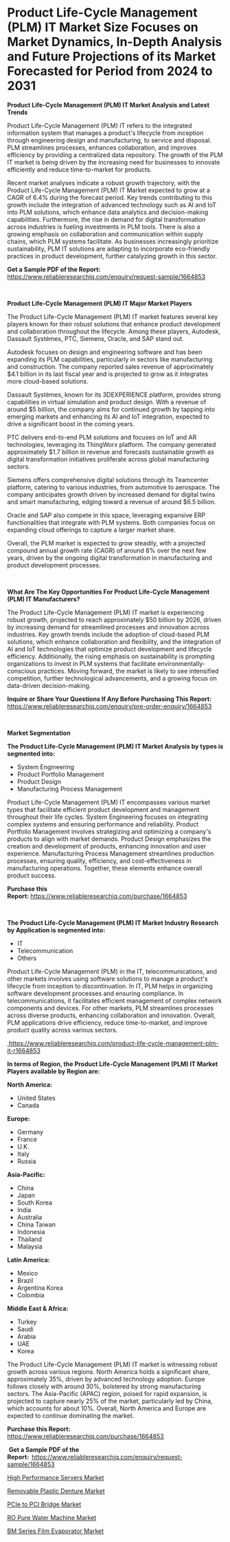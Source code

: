 <p><h1>Product Life-Cycle Management (PLM) IT Market Size Focuses on Market Dynamics, In-Depth Analysis and Future Projections of its Market Forecasted for Period from 2024 to 2031</h1></p><p><strong>Product Life-Cycle Management (PLM) IT Market Analysis and Latest Trends</strong></p>
<p><p>Product Life-Cycle Management (PLM) IT refers to the integrated information system that manages a product's lifecycle from inception through engineering design and manufacturing, to service and disposal. PLM streamlines processes, enhances collaboration, and improves efficiency by providing a centralized data repository. The growth of the PLM IT market is being driven by the increasing need for businesses to innovate efficiently and reduce time-to-market for products.</p><p>Recent market analyses indicate a robust growth trajectory, with the Product Life-Cycle Management (PLM) IT Market expected to grow at a CAGR of 6.4% during the forecast period. Key trends contributing to this growth include the integration of advanced technology such as AI and IoT into PLM solutions, which enhance data analytics and decision-making capabilities. Furthermore, the rise in demand for digital transformation across industries is fueling investments in PLM tools. There is also a growing emphasis on collaboration and communication within supply chains, which PLM systems facilitate. As businesses increasingly prioritize sustainability, PLM IT solutions are adapting to incorporate eco-friendly practices in product development, further catalyzing growth in this sector.</p></p>
<p><strong>Get a Sample PDF of the Report:&nbsp;</strong> <a href="https://www.reliableresearchiq.com/enquiry/request-sample/1664853?utm_campaign=1283&utm_medium=2&utm_source=Github&utm_content=ia&utm_term=18102024&utm_id=product-life-cycle-management-plm-it">https://www.reliableresearchiq.com/enquiry/request-sample/1664853</a></p>
<p>&nbsp;</p>
<p><strong>Product Life-Cycle Management (PLM) IT Major Market Players</strong></p>
<p><p>The Product Life-Cycle Management (PLM) IT market features several key players known for their robust solutions that enhance product development and collaboration throughout the lifecycle. Among these players, Autodesk, Dassault Systèmes, PTC, Siemens, Oracle, and SAP stand out.</p><p>Autodesk focuses on design and engineering software and has been expanding its PLM capabilities, particularly in sectors like manufacturing and construction. The company reported sales revenue of approximately $4.1 billion in its last fiscal year and is projected to grow as it integrates more cloud-based solutions.</p><p>Dassault Systèmes, known for its 3DEXPERIENCE platform, provides strong capabilities in virtual simulation and product design. With a revenue of around $5 billion, the company aims for continued growth by tapping into emerging markets and enhancing its AI and IoT integration, expected to drive a significant boost in the coming years.</p><p>PTC delivers end-to-end PLM solutions and focuses on IoT and AR technologies, leveraging its ThingWorx platform. The company generated approximately $1.7 billion in revenue and forecasts sustainable growth as digital transformation initiatives proliferate across global manufacturing sectors.</p><p>Siemens offers comprehensive digital solutions through its Teamcenter platform, catering to various industries, from automotive to aerospace. The company anticipates growth driven by increased demand for digital twins and smart manufacturing, edging toward a revenue of around $6.5 billion.</p><p>Oracle and SAP also compete in this space, leveraging expansive ERP functionalities that integrate with PLM systems. Both companies focus on expanding cloud offerings to capture a larger market share.</p><p>Overall, the PLM market is expected to grow steadily, with a projected compound annual growth rate (CAGR) of around 8% over the next few years, driven by the ongoing digital transformation in manufacturing and product development processes.</p></p>
<p>&nbsp;</p>
<p><strong>What Are The Key Opportunities For Product Life-Cycle Management (PLM) IT Manufacturers?</strong></p>
<p><p>The Product Life-Cycle Management (PLM) IT market is experiencing robust growth, projected to reach approximately $50 billion by 2026, driven by increasing demand for streamlined processes and innovation across industries. Key growth trends include the adoption of cloud-based PLM solutions, which enhance collaboration and flexibility, and the integration of AI and IoT technologies that optimize product development and lifecycle efficiency. Additionally, the rising emphasis on sustainability is prompting organizations to invest in PLM systems that facilitate environmentally-conscious practices. Moving forward, the market is likely to see intensified competition, further technological advancements, and a growing focus on data-driven decision-making.</p></p>
<p><strong>Inquire or Share Your Questions If Any Before Purchasing This Report:</strong> <a href="https://www.reliableresearchiq.com/enquiry/pre-order-enquiry/1664853?utm_campaign=1283&utm_medium=2&utm_source=Github&utm_content=ia&utm_term=18102024&utm_id=product-life-cycle-management-plm-it">https://www.reliableresearchiq.com/enquiry/pre-order-enquiry/1664853</a></p>
<p>&nbsp;</p>
<p><strong>Market Segmentation</strong></p>
<p><strong>The Product Life-Cycle Management (PLM) IT Market Analysis by types is segmented into:</strong></p>
<p><ul><li>System Engineering</li><li>Product Portfolio Management</li><li>Product Design</li><li>Manufacturing Process Management</li></ul></p>
<p><p>Product Life-Cycle Management (PLM) IT encompasses various market types that facilitate efficient product development and management throughout their life cycles. System Engineering focuses on integrating complex systems and ensuring performance and reliability. Product Portfolio Management involves strategizing and optimizing a company's products to align with market demands. Product Design emphasizes the creation and development of products, enhancing innovation and user experience. Manufacturing Process Management streamlines production processes, ensuring quality, efficiency, and cost-effectiveness in manufacturing operations. Together, these elements enhance overall product success.</p></p>
<p><strong>Purchase this Report:&nbsp;</strong><a href="https://www.reliableresearchiq.com/purchase/1664853?utm_campaign=1283&utm_medium=2&utm_source=Github&utm_content=ia&utm_term=18102024&utm_id=product-life-cycle-management-plm-it">https://www.reliableresearchiq.com/purchase/1664853</a></p>
<p>&nbsp;</p>
<p><strong>The Product Life-Cycle Management (PLM) IT Market Industry Research by Application is segmented into:</strong></p>
<p><ul><li>IT</li><li>Telecommunication</li><li>Others</li></ul></p>
<p><p>Product Life-Cycle Management (PLM) in the IT, telecommunications, and other markets involves using software solutions to manage a product's lifecycle from inception to discontinuation. In IT, PLM helps in organizing software development processes and ensuring compliance. In telecommunications, it facilitates efficient management of complex network components and devices. For other markets, PLM streamlines processes across diverse products, enhancing collaboration and innovation. Overall, PLM applications drive efficiency, reduce time-to-market, and improve product quality across various sectors.</p></p>
<p><a href="https://www.reliableresearchiq.com/product-life-cycle-management-plm-it-r1664853?utm_campaign=1283&utm_medium=2&utm_source=Github&utm_content=ia&utm_term=18102024&utm_id=product-life-cycle-management-plm-it">&nbsp;https://www.reliableresearchiq.com/product-life-cycle-management-plm-it-r1664853</a></p>
<p><strong>In terms of Region, the Product Life-Cycle Management (PLM) IT Market Players available by Region are:</strong></p>
<p>
    <p> <strong> North America: </strong>
        <ul>
            <li>United States</li>
            <li>Canada</li>
        </ul>
        </p> 
    <p> <strong> Europe: </strong>
        <ul>
            <li>Germany</li>
            <li>France</li>
            <li>U.K.</li>
            <li>Italy</li>
            <li>Russia</li>
        </ul>
        </p> 
    <p> <strong> Asia-Pacific: </strong>
        <ul>
            <li>China</li>
            <li>Japan</li>
            <li>South Korea</li>
            <li>India</li>
            <li>Australia</li>
            <li>China Taiwan</li>
            <li>Indonesia</li>
            <li>Thailand</li>
            <li>Malaysia</li>
        </ul>
        </p> 
    <p> <strong> Latin America: </strong>
        <ul>
            <li>Mexico</li>
            <li>Brazil</li>
            <li>Argentina Korea</li>
            <li>Colombia</li>
        </ul>
        </p> 
    <p> <strong> Middle East & Africa: </strong>
        <ul>
            <li>Turkey</li>
            <li>Saudi</li>
            <li>Arabia</li>
            <li>UAE</li>
            <li>Korea</li>
        </ul>
    </p>
    </p>
<p><p>The Product Life-Cycle Management (PLM) IT market is witnessing robust growth across various regions. North America holds a significant share, approximately 35%, driven by advanced technology adoption. Europe follows closely with around 30%, bolstered by strong manufacturing sectors. The Asia-Pacific (APAC) region, poised for rapid expansion, is projected to capture nearly 25% of the market, particularly led by China, which accounts for about 10%. Overall, North America and Europe are expected to continue dominating the market.</p></p>
<p><strong>Purchase this Report: </strong><a href="https://www.reliableresearchiq.com/purchase/1664853?utm_campaign=1283&utm_medium=2&utm_source=Github&utm_content=ia&utm_term=18102024&utm_id=product-life-cycle-management-plm-it">https://www.reliableresearchiq.com/purchase/1664853</a></p>
<p>&nbsp;<strong>Get a Sample PDF of the Report:&nbsp;&nbsp;</strong><a href="https://www.reliableresearchiq.com/enquiry/request-sample/1664853?utm_campaign=1283&utm_medium=2&utm_source=Github&utm_content=ia&utm_term=18102024&utm_id=product-life-cycle-management-plm-it">https://www.reliableresearchiq.com/enquiry/request-sample/1664853</a></p>
<p><strong></strong></p>
<p><p><a href="https://www.linkedin.com/pulse/high-performance-servers-market-global-regional-analysis-2024--ewzdf?utm_campaign=1283&utm_medium=2&utm_source=Github&utm_content=ia&utm_term=18102024&utm_id=product-life-cycle-management-plm-it">High Performance Servers Market</a></p><p><a href="https://github.com/anaeilandos/Market-Research-Report-List-1/blob/main/removable-plastic-denture-market.md?utm_campaign=1283&utm_medium=2&utm_source=Github&utm_content=ia&utm_term=18102024&utm_id=product-life-cycle-management-plm-it">Removable Plastic Denture Market</a></p><p><a href="https://www.linkedin.com/pulse/global-pcie-pci-bridge-market-analysis-key-trends-future-projections-xydrf?utm_campaign=1283&utm_medium=2&utm_source=Github&utm_content=ia&utm_term=18102024&utm_id=product-life-cycle-management-plm-it">PCIe to PCI Bridge Market</a></p><p><a href="https://issuu.com/reportprime-2/docs/ro-pure-water-machine-market-size-2_645b006d2e6461?utm_campaign=1283&utm_medium=2&utm_source=Github&utm_content=ia&utm_term=18102024&utm_id=product-life-cycle-management-plm-it">RO Pure Water Machine Market</a></p><p><a href="https://github.com/fosters9adames/Market-Research-Report-List-1/blob/main/bm-series-film-evaporator-market.md?utm_campaign=1283&utm_medium=2&utm_source=Github&utm_content=ia&utm_term=18102024&utm_id=product-life-cycle-management-plm-it">BM Series Film Evaporator Market</a></p></p>